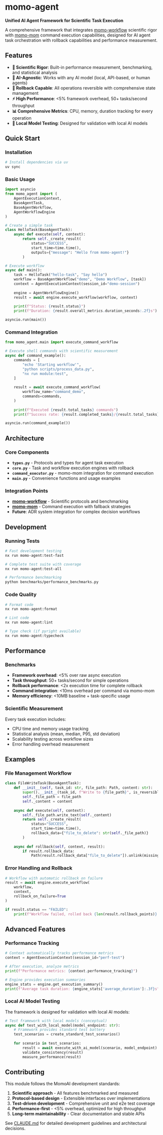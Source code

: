 # momo-agent

**Unified AI Agent Framework for Scientific Task Execution**

A comprehensive framework that integrates [momo-workflow](../momo-workflow) scientific rigor with [momo-mom](../momo-mom) command execution capabilities, designed for AI agent task orchestration with rollback capabilities and performance measurement.

## Features

- **🔬 Scientific Rigor**: Built-in performance measurement, benchmarking, and statistical analysis
- **🤖 AI-Agnostic**: Works with any AI model (local, API-based, or human agents)
- **🔄 Rollback Capable**: All operations reversible with comprehensive state management
- **⚡ High Performance**: <5% framework overhead, 50+ tasks/second throughput
- **📊 Comprehensive Metrics**: CPU, memory, duration tracking for every operation
- **🧪 Local Model Testing**: Designed for validation with local AI models

## Quick Start

### Installation

```bash
# Install dependencies via uv
uv sync
```

### Basic Usage

```python
import asyncio
from momo_agent import (
    AgentExecutionContext, 
    BaseAgentTask, 
    BaseAgentWorkflow,
    AgentWorkflowEngine
)

# Create a simple task
class HelloTask(BaseAgentTask):
    async def execute(self, context):
        return self._create_result(
            status="SUCCESS",
            start_time=time.time(),
            outputs={"message": "Hello from momo-agent!"}
        )

# Execute workflow
async def main():
    task = HelloTask("hello-task", "Say hello")
    workflow = BaseAgentWorkflow("demo", "Demo Workflow", [task])
    context = AgentExecutionContext(session_id="demo-session")
    
    engine = AgentWorkflowEngine()
    result = await engine.execute_workflow(workflow, context)
    
    print(f"Status: {result.status}")
    print(f"Duration: {result.overall_metrics.duration_seconds:.2f}s")

asyncio.run(main())
```

### Command Integration

```python
from momo_agent.main import execute_command_workflow

# Execute shell commands with scientific measurement
async def command_example():
    commands = [
        "echo 'Starting workflow'",
        "python scripts/process_data.py",
        "nx run module:test",
    ]
    
    result = await execute_command_workflow(
        workflow_name="command_demo",
        commands=commands,
    )
    
    print(f"Executed {result.total_tasks} commands")
    print(f"Success rate: {result.completed_tasks}/{result.total_tasks}")

asyncio.run(command_example())
```

## Architecture

### Core Components

- **`types.py`** - Protocols and types for agent task execution
- **`core.py`** - Task and workflow execution engines with rollback
- **`command_executor.py`** - momo-mom integration for command execution
- **`main.py`** - Convenience functions and usage examples

### Integration Points

- **[momo-workflow](../momo-workflow)** - Scientific protocols and benchmarking
- **[momo-mom](../momo-mom)** - Command execution with fallback strategies
- **Future**: ADR system integration for complex decision workflows

## Development

### Running Tests

```bash
# Fast development testing
nx run momo-agent:test-fast

# Complete test suite with coverage
nx run momo-agent:test-all

# Performance benchmarking
python benchmarks/performance_benchmarks.py
```

### Code Quality

```bash
# Format code
nx run momo-agent:format

# Lint code
nx run momo-agent:lint

# Type check (if pyright available)
nx run momo-agent:typecheck
```

## Performance

### Benchmarks

- **Framework overhead**: <5% over raw async execution
- **Task throughput**: 50+ tasks/second for simple operations  
- **Rollback performance**: <2x execution time for complete rollback
- **Command integration**: <10ms overhead per command via momo-mom
- **Memory efficiency**: <10MB baseline + task-specific usage

### Scientific Measurement

Every task execution includes:
- CPU time and memory usage tracking
- Statistical analysis (mean, median, P95, std deviation)
- Scalability testing across workflow sizes
- Error handling overhead measurement

## Examples

### File Management Workflow

```python
class FileWriteTask(BaseAgentTask):
    def __init__(self, task_id: str, file_path: Path, content: str):
        super().__init__(task_id, f"Write to {file_path}", is_reversible=True)
        self._file_path = file_path
        self._content = content
    
    async def execute(self, context):
        self._file_path.write_text(self._content)
        return self._create_result(
            status="SUCCESS",
            start_time=time.time(),
            rollback_data={"file_to_delete": str(self._file_path)}
        )
    
    async def rollback(self, context, result):
        if result.rollback_data:
            Path(result.rollback_data["file_to_delete"]).unlink(missing_ok=True)
```

### Error Handling and Rollback

```python
# Workflow with automatic rollback on failure
result = await engine.execute_workflow(
    workflow, 
    context, 
    rollback_on_failure=True
)

if result.status == "FAILED":
    print(f"Workflow failed, rolled back {len(result.rollback_points)} tasks")
```

## Advanced Features

### Performance Tracking

```python
# Context automatically tracks performance metrics
context = AgentExecutionContext(session_id="perf-test")

# After execution, analyze metrics
print(f"Performance metrics: {context.performance_tracking}")

# Engine provides execution summaries  
engine_stats = engine.get_execution_summary()
print(f"Average task duration: {engine_stats['average_duration']:.3f}s")
```

### Local AI Model Testing

The framework is designed for validation with local AI models:

```python
# Test framework with local models (conceptual)
async def test_with_local_model(model_endpoint: str):
    # Framework provides standard test battery
    test_scenarios = create_standard_test_scenarios()
    
    for scenario in test_scenarios:
        result = await execute_with_ai_model(scenario, model_endpoint)
        validate_consistency(result)
        measure_performance(result)
```

## Contributing

This module follows the MomoAI development standards:

1. **Scientific approach** - All features benchmarked and measured
2. **Protocol-based design** - Extensible interfaces over implementations  
3. **Test-driven development** - Comprehensive unit and e2e test coverage
4. **Performance-first** - <5% overhead, optimized for high throughput
5. **Long-term maintainability** - Clear documentation and stable APIs

See [CLAUDE.md](./CLAUDE.md) for detailed development guidelines and architectural decisions.
